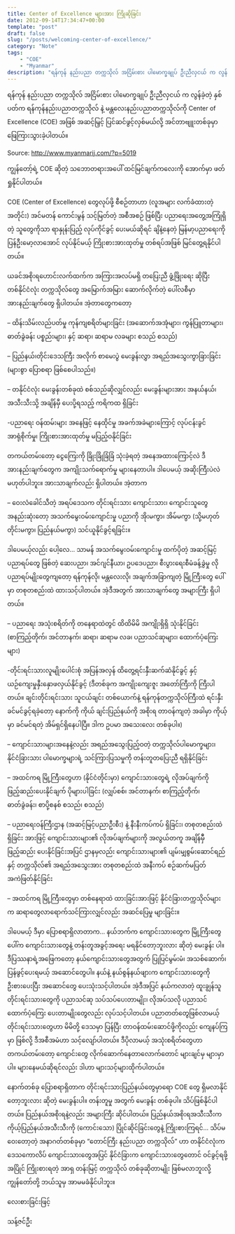 ```yaml
---
title: Center of Excellence များအား ကြိုဆိုခြင်း
date: 2012-09-14T17:34:47+00:00
template: "post"  
draft: false  
slug: "/posts/welcoming-center-of-excellence/"  
category: "Note"
tags:
    - "COE"
    - "Myanmar"
description: "ရန်ကုန် နည်းပညာ တက္ကသိုလ် အငြိမ်းစား ပါမောက္ခချုပ် ဦးညီလှငယ် က လွန်ခဲ့တဲ့ နှစ်ပတ်က ရန်ကုန်နည်းပညာတက္ကသိုလ် နဲ့ မန္တလေးနည်းပညာတက္ကသိုလ်ကို Center of Excellence (COE) အဖြစ် အဆင့်မြှင့် ပြင်ဆင်ဖွင့်လှစ်မယ်လို့ အင်တာဗျူးတစ်ခုမှာ ဖြေကြားသွားခဲ့ပါတယ်။"
---
```

ရန်ကုန် နည်းပညာ တက္ကသိုလ် အငြိမ်းစား ပါမောက္ခချုပ် ဦးညီလှငယ် က လွန်ခဲ့တဲ့ နှစ်ပတ်က ရန်ကုန်နည်းပညာတက္ကသိုလ် နဲ့ မန္တလေးနည်းပညာတက္ကသိုလ်ကို Center of Excellence (COE) အဖြစ် အဆင့်မြှင့် ပြင်ဆင်ဖွင့်လှစ်မယ်လို့ အင်တာဗျူးတစ်ခုမှာ ဖြေကြားသွားခဲ့ပါတယ်။

Source: http://www.myanmarij.com/?p=5019

ကျွန်တော့်ရဲ့ COE ဆိုတဲ့ သဘောတရားအပေါ် ထင်မြင်ချက်ကလေးကို အောက်မှာ ဖတ်ရှုနိုင်ပါတယ်။

COE (Center of Excellence) တွေလုပ်ဖို့ စီစဉ်တာဟာ (လူအများ လက်ခံထားတဲ့ အတိုင်း) အင်မတန် ကောင်းမွန် သင့်မြတ်တဲ့ အစီအစဉ် ဖြစ်ပြီး ပညာရေးအတွေ့အကြုံရှိတဲ့ သူတွေကိုသာ ရာနှုန်းပြည့် လုပ်ကိုင်ခွင့် ပေးမယ်ဆိုရင် ချိနဲ့နေတဲ့ မြန်မာ့ပညာရေးကို ပြန်ဦးမော့လာအောင် လုပ်နိုင်မယ့် ကြိုးစားအားထုတ်မှု တစ်ရပ်အဖြစ် မြင်တွေ့ရနိုင်ပါတယ်။

ယခင်အစိုးရဟောင်းလက်ထက်က အကြားအလပ်မရှိ တပြေးညီ ဖွံ့ဖြိုးရေး ဆိုပြီး တစ်နိုင်ငံလုံး တက္ကသိုလ်တွေ အမြောက်အမြား ဆောက်လိုက်တဲ့ ပေါ်လစီမှာ အားနည်းချက်တွေ ရှိပါတယ်။ အဲ့တာတွေကတော့

&#8211; ထိန်းသိမ်းလည်ပတ်မှု ကုန်ကျစရိတ်များခြင်း (အဆောက်အအုံများ၊ ကွန်ပြူတာများ၊ ဓာတ်ခွဲခန်း ပစ္စည်းများ၊ နှင့် ဆရာ၊ ဆရာမ လခများ စသည် စသည်)
  
&#8211; ပြည်နယ်၊တိုင်းဒေသကြီး အလိုက် စာမေးပွဲ မေးခွန်းလွှာ အရည်အသွေးကွာခြားခြင်း (များစွာ ပြောစရာ ဖြစ်စေပါသည်။)
  
&#8211; တနိုင်ငံလုံး မေးခွန်းတစ်ခုထဲ စစ်သည်ဆိုလျှင်လည်း မေးခွန်းများအား အနယ်နယ်၊ အသီးသီးသို့ အချိန်မှီ ပေးပို့ရသည့် ကရိကထ ရှိခြင်း
  
-ပညာရေး ဝန်ထမ်းများ အနေဖြင့် နေထိုင်မှု အခက်အခဲများကြောင့် လုပ်ငန်းခွင် အာရုံစိုက်မှု၊ ကြိုးစားအားထုတ်မှု မပြည့်ဝနိုင်ခြင်း

တကယ်တမ်းတော့ ငွေကြေးကို ခြိုးခြိုခြံခြံ သုံးခဲ့ရတဲ့ အနေအထားကြောင့်လဲ ဒီအားနည်းချက်တွေက အကျိုးသက်ရောက်မှု များနေတာပါ။ ဒါပေမယ့် အဆိုးကြီးပဲလဲ မဟုတ်ပါဘူး။ အားသာချက်လည်း ရှိပါတယ်။ အဲ့တာက

&#8211; ဝေးလံခေါင်သီတဲ့ အရပ်ဒေသက တိုင်းရင်းသား ကျောင်းသား၊ ကျောင်းသူတွေ အနည်းဆုံးတော့ အသက်မွေးဝမ်းကျောင်းမှု ပညာကို အိုးမကွာ၊ အိမ်မကွာ (သို့မဟုတ် တိုင်းမကွာ၊ ပြည်နယ်မကွာ) သင်ယူနိုင်ခွင့်ရခြင်း။

ဒါပေမယ့်လည်း ပေါ့လေ&#8230; သာမန် အသက်မွေးဝမ်းကျောင်းမှု ထက်ပိုတဲ့ အဆင့်မြင့် ပညာရပ်တွေ ဖြစ်တဲ့ ဆေးပညာ၊ အင်ဂျင်နီယာ၊ ဥပဒေပညာ၊ စီးပွားရေးစီမံခန့်ခွဲမှု လို ပညာရပ်မျိုးတွေကျတော့ ရန်ကုန်လို၊ မန္တလေးလို၊ အချက်အခြာကျတဲ့ မြို့ကြီးတွေ ပေါ်မှာ တစုတစည်းထဲ ထားသင့်ပါတယ်။ အဲ့ဒီအတွက် အားသာချက်တွေ အများကြီး ရှိပါတယ်။

&#8211; ပညာရေး အသုံးစရိတ်ကို တနေရာထဲတွင် ထိထိမိမိ အကျိုးရှိရှိ သုံးနိုင်ခြင်း (စာကြည့်တိုက်၊ အင်တာနက်၊ ဆရာ၊ ဆရာမ လခ၊ ပညာသင်ဆုများ၊ ထောက်ပံ့ကြေးများ)
  
-တိုင်းရင်းသားလူမျိုးပေါင်းစုံ အပြန်အလှန် ထိတွေ့ရင်းနှီးဆက်ဆံနိုင်ခွင့် နှင့် ယဉ်ကျေးမှုနှီးနှောဖလှယ်နိုင်ခွင့် (ဒီတစ်ခုက အကျိုးကျေးဇူး အတော်ကြီးကို ကြီးပါတယ်။ ချင်းတိုင်းရင်းသား သူငယ်ချင်း တစ်ယောက်နဲ့ ရန်ကုန်တက္ကသိုလ်ကြီးထဲ ရင်းနှီးခင်မင်ခွင့်ရခဲ့တော့ နောက်ကို ကိုယ် ချင်းပြည်နယ်ကို အစိုးရ တာဝန်ကျတဲ့ အခါမှာ ကိုယ့်မှာ ခင်မင်ရတဲ့ အိမ်ရှင်ရှိနေပါပြီ။ ဒါက ဥပမာ အသေးလေး တစ်ခုပါ။)
  
&#8211; ကျောင်းသားများအနေနဲ့လည်း အရည်အသွေးပြည့်ဝတဲ့ တက္ကသိုလ်ပါမောက္ခများ၊ နိုင်ငံခြားသား ပါမောက္ခများရဲ့ သင်ကြားပြသမှုကို တန်းတူတပြေးညီ ရရှိနိုင်ခြင်း
  
&#8211; အထင်ကရ မြို့ကြီးတွေဟာ (နိုင်ငံတိုင်းမှာ) ကျောင်းသားတွေရဲ့ လိုအပ်ချက်ကို ဖြည့်ဆည်းပေးနိုင်ချက် ပိုများပါခြင်း (လျှပ်စစ်၊ အင်တာနက်၊ စာကြည့်တိုက်၊ ဓာတ်ခွဲခန်း၊ စာပို့စနစ် စသည်၊ စသည်)
  
&#8211; ပညာရေးဝန်ကြီးဌာန (အဆင့်မြင့်ပညာဦးစီး) နဲ့ နီးနီးကပ်ကပ် ရှိခြင်း၊ တစုတစည်းထဲ ရှိခြင်း အားဖြင့် ကျောင်းသားများ၏ လိုအပ်ချက်များကို အလွယ်တကူ အချိန်မှိီဖြည့်ဆည်း ပေးနိုင်ခြင်းအပြင် ဌာနမှလည်း ကျောင်းသားများ၏ ပျမ်းမျှစွမ်းဆောင်ရည် နှင့် တက္ကသိုလ်၏ အရည်အသွေးအား တစုတစည်းထဲ အနီးကပ် စဉ်ဆက်မပြတ် အကဲဖြတ်နိုင်ခြင်း
  
&#8211; အထင်ကရ မြို့ကြီးတွေမှာ တစ်နေရာထဲ ထားခြင်းအားဖြင့် နိုင်ငံခြားတက္ကသိုလ်များက ဆရာတွေလာရောက်သင်ကြားလျှင်လည်း အဆင်ပြေမှု များခြင်း။

ဒါပေမယ့် ဒီမှာ ပြောစရာရှိလာတာက&#8230; နယ်ဘက်က ကျောင်းသားတွေက မြို့ကြီးတွေပေါ်က ကျောင်းသားတွေနဲ့ တန်းတူအခွင့်အရေး မရနိုင်တော့ဘူးလား ဆိုတဲ့ မေးခွန်း ပါ။ ဒီပြဿနာရဲ့အဖြေကတော့ နယ်ကျောင်းသားတွေအတွက် ပြုပြင်မွမ်းမံ၊ အသစ်ဆောက်၊ ပြန်ဖွင့်ပေးရမယ့် အဆောင်တွေပါ။ နယ်နဲ့ နယ်စွန်နယ်ဖျားက ကျောင်းသားတွေကို ဦးစားပေးပြီး အဆောင်တွေ ပေးသုံးသင့်ပါတယ်။ အဲ့ဒီအပြင် နယ်ကလာတဲ့ ထူးချွန်သူ တိုင်းရင်းသားတွေကို ပညာသင်ဆု သပ်သပ်ပေးတာမျိုး၊ လိုအပ်သလို ပညာသင်ထောက်ပံ့ကြေး ပေးတာမျိုးတွေလည်း လုပ်သင့်ပါတယ်။ ပညာတတ်တွေဖြစ်လာမယ့် တိုင်းရင်းသားတွေဟာ မိမိတို့ ဒေသမှာ ပြန်ပြီး တာဝန်ထမ်းဆောင်ဖို့ကိုလည်း ကျေနပ်ကြမှာ ဖြစ်လို့ ဒီအစီအမံဟာ သင့်လျော်ပါတယ်။ ဒီပိုလာမယ့် အသုံးစရိတ်တွေဟာ တကယ်တမ်းတော့ ကျောင်းတွေ လိုက်ဆောက်နေတာလောက်တောင် များချင်မှ များမှာပါ။ များနေမယ်ဆိုရင်လည်း ဒါဟာ များသင့်များထိုက်ပါတယ်။

နောက်တစ်ခု ပြောစရာရှိတာက တိုင်းရင်းသားပြည်နယ်တွေမှာရော COE တွေ ရှိမလာနိုင်တော့ဘူးလား ဆိုတဲ့ မေးခွန်းပါ။ တန်းတူမှု အတွက် မေးခွန်း တစ်ခုပါ။ သိပ်ဖြစ်နိုင်ပါတယ်။ ပြည်နယ်အစိုးရနဲ့လည်း အများကြီး ဆိုင်ပါတယ်။ ပြည်နယ်အစိုးရအသီးသီးက ကိုယ့်ပြည်နယ်အသီးသီးကို (ကောင်းသော) ပြိုင်ဆိုင်ခြင်းတွေနဲ့ ကြိုးစားကြရင်&#8230; သိပ်မဝေးတော့တဲ့ အနာဂတ်တစ်ခုမှာ &#8220;တောင်ကြီး နည်းပညာ တက္ကသိုလ်&#8221; ဟာ တနိုင်ငံလုံးက ဒေသကောလိပ် ကျောင်းသားတွေအပြင် နိုင်ငံခြားက ကျောင်းသားတွေတောင် ဝင်ခွင့်ရဖို့ အပြိုင် ကြိုးစားရတဲ့ အာရှ တန်းမြင့် တက္ကသိုလ် တစ်ခုဆိုတာမျိုး ဖြစ်မလာဘူးလို့ ကျွန်တော်တို့ ဘယ်သူမှ အာမမခံနိုင်ပါဘူး။

လေးစားခြင်းဖြင့်
  
သန့်ဇင်ဦး